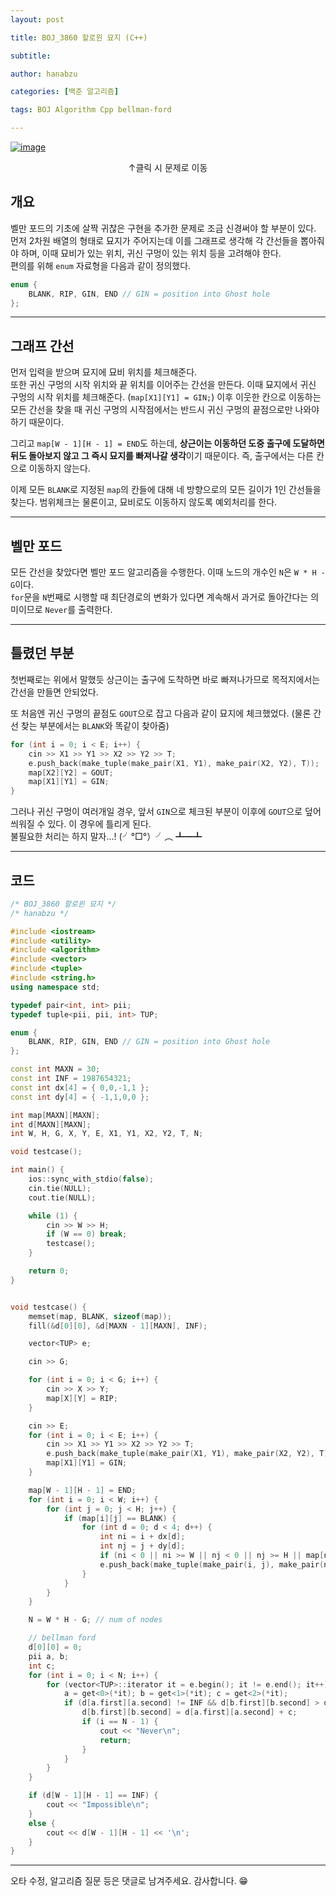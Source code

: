 ```yaml
---
layout: post

title: BOJ_3860 할로윈 묘지 (C++)

subtitle: 

author: hanabzu

categories: [백준 알고리즘]

tags: BOJ Algorithm Cpp bellman-ford

---
```


[![image](https://user-images.githubusercontent.com/76643387/158318095-f9f06ed6-affc-4457-9a18-fd4620660f60.png)](https://www.acmicpc.net/problem/3860)  

<center> ↑클릭 시 문제로 이동 </center>

## 개요

벨만 포드의 기초에 살짝 귀찮은 구현을 추가한 문제로 조금 신경써야 할 부분이 있다.  
먼저 2차원 배열의 형태로 묘지가 주어지는데 이를 그래프로 생각해 각 간선들을 뽑아줘야 하며, 이때 묘비가 있는 위치, 귀신 구멍이 있는 위치 등을 고려해야 한다.  
편의를 위해 `enum` 자료형을 다음과 같이 정의했다.

```cpp
enum {
    BLANK, RIP, GIN, END // GIN = position into Ghost hole
};
```

---

## 그래프 간선

먼저 입력을 받으며 묘지에 묘비 위치를 체크해준다.  
또한 귀신 구멍의 시작 위치와 끝 위치를 이어주는 간선을 만든다. 이때 묘지에서 귀신 구멍의 시작 위치를 체크해준다. (`map[X1][Y1] = GIN;`) 이후 이웃한 칸으로 이동하는 모든 간선을 찾을 때 귀신 구멍의 시작점에서는 반드시 귀신 구멍의 끝점으로만 나와야 하기 때문이다.

그리고 `map[W - 1][H - 1] = END`도 하는데, **상근이는 이동하던 도중 출구에 도달하면 뒤도 돌아보지 않고 그 즉시 묘지를 빠져나갈 생각**이기 때문이다. 즉, 출구에서는 다른 칸으로 이동하지 않는다.  

이제 모든 `BLANK`로 지정된 `map`의 칸들에 대해 네 방향으로의 모든 길이가 1인 간선들을 찾는다. 범위체크는 물론이고, 묘비로도 이동하지 않도록 예외처리를 한다.

---

## 벨만 포드

모든 간선을 찾았다면 벨만 포드 알고리즘을 수행한다. 이때 노드의 개수인 `N`은 `W * H - G`이다.  
`for`문을 `N`번째로 시행할 때 최단경로의 변화가 있다면 계속해서 과거로 돌아간다는 의미이므로 `Never`를 출력한다.

---

## 틀렸던 부분

첫번째로는 위에서 말했듯 상근이는 출구에 도착하면 바로 빠져나가므로 목적지에서는 간선을 만들면 안되었다.

또 처음엔 귀신 구멍의 끝점도 `GOUT`으로 잡고 다음과 같이 묘지에 체크했었다. (물론 간선 찾는 부분에서는 `BLANK`와 똑같이 찾아줌)

```cpp
for (int i = 0; i < E; i++) {
    cin >> X1 >> Y1 >> X2 >> Y2 >> T;
    e.push_back(make_tuple(make_pair(X1, Y1), make_pair(X2, Y2), T));
    map[X2][Y2] = GOUT;
    map[X1][Y1] = GIN;
}
```

그러나 귀신 구멍이 여러개일 경우, 앞서 `GIN`으로 체크된 부분이 이후에 `GOUT`으로 덮어씌워질 수 있다. 이 경우에 틀리게 된다.  
불필요한 처리는 하지 말자...! (╯°□°）╯︵ ┻━┻

---

## 코드

```cpp
/* BOJ_3860 할로윈 묘지 */
/* hanabzu */

#include <iostream>
#include <utility>
#include <algorithm>
#include <vector>
#include <tuple>
#include <string.h>
using namespace std;

typedef pair<int, int> pii;
typedef tuple<pii, pii, int> TUP;

enum {
	BLANK, RIP, GIN, END // GIN = position into Ghost hole
};

const int MAXN = 30;
const int INF = 1987654321;
const int dx[4] = { 0,0,-1,1 };
const int dy[4] = { -1,1,0,0 };

int map[MAXN][MAXN];
int d[MAXN][MAXN];
int W, H, G, X, Y, E, X1, Y1, X2, Y2, T, N;

void testcase();

int main() {
	ios::sync_with_stdio(false);
	cin.tie(NULL);
	cout.tie(NULL);

	while (1) {
		cin >> W >> H;
		if (W == 0) break;
		testcase();
	}

	return 0;
}


void testcase() {
	memset(map, BLANK, sizeof(map));
	fill(&d[0][0], &d[MAXN - 1][MAXN], INF);

	vector<TUP> e;

	cin >> G;

	for (int i = 0; i < G; i++) {
		cin >> X >> Y;
		map[X][Y] = RIP;
	}

	cin >> E;
	for (int i = 0; i < E; i++) {
		cin >> X1 >> Y1 >> X2 >> Y2 >> T;
		e.push_back(make_tuple(make_pair(X1, Y1), make_pair(X2, Y2), T));
		map[X1][Y1] = GIN;
	}

	map[W - 1][H - 1] = END;
	for (int i = 0; i < W; i++) {
		for (int j = 0; j < H; j++) {
			if (map[i][j] == BLANK) {
				for (int d = 0; d < 4; d++) {
					int ni = i + dx[d];
					int nj = j + dy[d];
					if (ni < 0 || ni >= W || nj < 0 || nj >= H || map[ni][nj] == RIP) continue;
					e.push_back(make_tuple(make_pair(i, j), make_pair(ni, nj), 1));
				}
			}
		}
	}

	N = W * H - G; // num of nodes

	// bellman ford
	d[0][0] = 0;
	pii a, b;
	int c;
	for (int i = 0; i < N; i++) {
		for (vector<TUP>::iterator it = e.begin(); it != e.end(); it++) {
			a = get<0>(*it); b = get<1>(*it); c = get<2>(*it);
			if (d[a.first][a.second] != INF && d[b.first][b.second] > d[a.first][a.second] + c) {
				d[b.first][b.second] = d[a.first][a.second] + c;
				if (i == N - 1) {
					cout << "Never\n";
					return;
				}
			}
		}
	}

	if (d[W - 1][H - 1] == INF) {
		cout << "Impossible\n";
	}
	else {
		cout << d[W - 1][H - 1] << '\n';
	}
}
```

---

오타 수정, 알고리즘 질문 등은 댓글로 남겨주세요. 감사합니다. 😁
